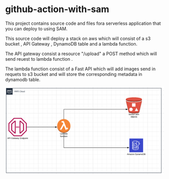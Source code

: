 # github-action-with-sam

This project contains source code and files fora serverless application that you can deploy to using SAM.

This source code will deploy a  stack on aws which will consist of a s3 bucket , API Gateway , DynamoDB table and a lambda function.

The API gateway consist a resource  "/upload"  a POST method which will send reuest to lambda function .

The lambda function consist of a Fast API which will add images send in requets to s3 bucket and will store the corresponding metadata in dynamodb table.




![Screenshot](screenshot.png)